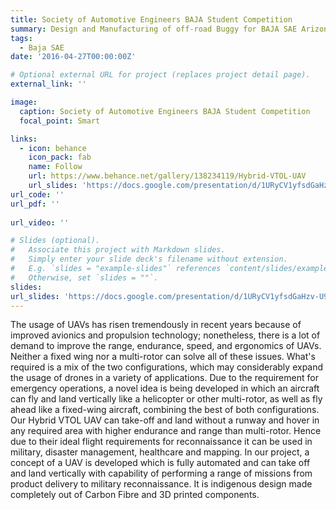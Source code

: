 ```yaml
---
title: Society of Automotive Engineers BAJA Student Competition
summary: Design and Manufacturing of off-road Buggy for BAJA SAE Arizona 2022
tags:
  - Baja SAE
date: '2016-04-27T00:00:00Z'

# Optional external URL for project (replaces project detail page).
external_link: ''

image:
  caption: Society of Automotive Engineers BAJA Student Competition 
  focal_point: Smart

links:
  - icon: behance
    icon_pack: fab
    name: Follow
    url: https://www.behance.net/gallery/138234119/Hybrid-VTOL-UAV
    url_slides: 'https://docs.google.com/presentation/d/1URyCV1yfsdGaHzv-U9L07KhUISweAEUL/edit#slide=id.p1'
url_code: ''
url_pdf: ''
   
url_video: ''

# Slides (optional).
#   Associate this project with Markdown slides.
#   Simply enter your slide deck's filename without extension.
#   E.g. `slides = "example-slides"` references `content/slides/example-slides.md`.
#   Otherwise, set `slides = ""`.
slides: 
url_slides: 'https://docs.google.com/presentation/d/1URyCV1yfsdGaHzv-U9L07KhUISweAEUL/edit#slide=id.p1'
---
```


The usage of UAVs has risen tremendously in recent years because of improved avionics and propulsion technology; nonetheless, there is a lot of demand to improve the range, endurance, speed, and ergonomics of UAVs. Neither a fixed wing nor a multi-rotor can solve all of these issues. What's required is a mix of the two configurations, which may considerably expand the usage of drones in a variety of applications. Due to the requirement for emergency operations, a novel idea is being developed in which an aircraft can fly and land vertically like a helicopter or other multi-rotor, as well as fly ahead like a fixed-wing aircraft, combining the best of both configurations.
Our Hybrid VTOL UAV can take-off and land without a runway and hover in any required area with higher endurance and range than multi-rotor. Hence due to their ideal flight requirements for reconnaissance it can be used in military, disaster management, healthcare and mapping. In our project, a concept of a UAV is developed which is fully automated and can take off and land vertically with capability of performing a range of missions from product delivery to military reconnaissance. It is indigenous design made completely out of Carbon Fibre and 3D printed components.

